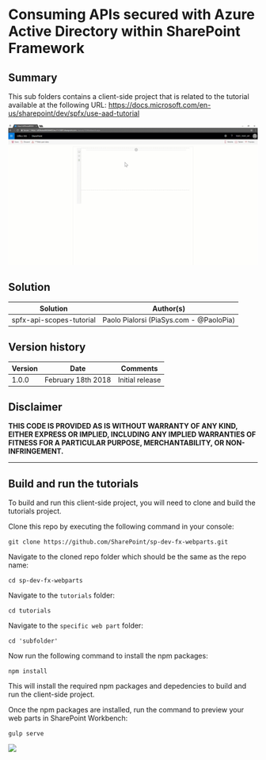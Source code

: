 # Consuming APIs secured with Azure Active Directory within SharePoint Framework

## Summary

This sub folders contains a client-side project that is related to the tutorial available at the following URL: https://docs.microsoft.com/en-us/sharepoint/dev/spfx/use-aad-tutorial

![The UI of the sample application](images/use-aad-tutorial-video.gif)

## Solution

| Solution  | Author(s) |
| ------------- | ------------- |
| spfx-api-scopes-tutorial  | Paolo Pialorsi (PiaSys.com - @PaoloPia)   |

## Version history

| Version  | Date | Comments |
| ------------- | ------------- | ------------- |
| 1.0.0  | February 18th 2018   | Initial release |

## Disclaimer

**THIS CODE IS PROVIDED AS IS WITHOUT WARRANTY OF ANY KIND, EITHER EXPRESS OR IMPLIED, INCLUDING ANY IMPLIED WARRANTIES OF FITNESS FOR A PARTICULAR PURPOSE, MERCHANTABILITY, OR NON-INFRINGEMENT.**

----------

## Build and run the tutorials

To build and run this client-side project, you will need to clone and build the tutorials project.

Clone this repo by executing the following command in your console:

```
git clone https://github.com/SharePoint/sp-dev-fx-webparts.git
```

Navigate to the cloned repo folder which should be the same as the repo name:

```
cd sp-dev-fx-webparts
```

Navigate to the `tutorials` folder:

```
cd tutorials
```

Navigate to the `specific web part` folder:

```
cd 'subfolder'
```


Now run the following command to install the npm packages:

```
npm install
```

This will install the required npm packages and depedencies to build and run the client-side project.

Once the npm packages are installed, run the command to preview your web parts in SharePoint Workbench:

```
gulp serve
```
<img src="https://telemetry.sharepointpnp.com/sp-dev-fx-webparts/tutorials" />